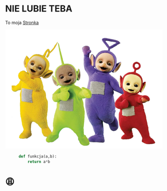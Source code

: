 # NIE LUBIE TEBA

  To moja [Stronka](https://Kari360.github.to/TEBIK)
  
  ![Przykładowy obrazek](lgbtminus.png "Teletubisie")

```python
      def funkcja(a,b):
          return a*b
  ```

  # 😩
